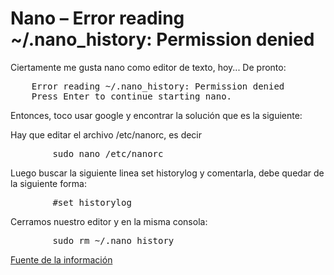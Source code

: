 # Nano – Error reading ~/.nano_history: Permission denied

Ciertamente me gusta nano como editor de texto, hoy... De pronto:



<pre class="prettyprint">
	Error reading ~/.nano_history: Permission denied
    Press Enter to continue starting nano.
</pre>

Entonces, toco usar google y encontrar la soluci&oacute;n que es la siguiente:

Hay que editar el archivo /etc/nanorc, es decir


<pre class="prettyprint">
		sudo nano /etc/nanorc
</pre>

Luego buscar la siguiente linea set historylog y comentarla, debe quedar de la siguiente forma:

<pre class="prettyprint">
		#set historylog
</pre>

Cerramos nuestro editor y en la misma consola:

<pre class="prettyprint">
		sudo rm ~/.nano_history
</pre>


[Fuente de la informaci&oacute;n](http://pricklytech.wordpress.com/2010/12/12/ubuntu-nano-error-reading-home-nano_history-permission-denied/ "Fuente de la informaci&oacute;n")